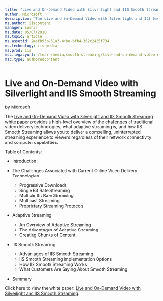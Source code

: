 ```yaml
---
title: "Live and On-Demand Video with Silverlight and IIS Smooth Streaming | Microsoft Docs"
author: Microsoft
description: "The Live and On-Demand Video with Silverlight and IIS Smooth Streaming white paper provides a high-level overview of the challenges of traditional video deli..."
ms.author: iiscontent
manager: soshir
ms.date: 05/07/2010
ms.topic: article
ms.assetid: 2aefb93b-31a3-4fbe-bfb4-362c2465f734
ms.technology: iis-media
ms.prod: iis
msc.legacyurl: /learn/media/smooth-streaming/live-and-on-demand-video-with-silverlight-and-iis-smooth-streaming
msc.type: authoredcontent
---
```

Live and On-Demand Video with Silverlight and IIS Smooth Streaming
====================
by [Microsoft](https://github.com/Microsoft)

The [Live and On-Demand Video with Silverlight and IIS Smooth Streaming](https://download.microsoft.com/download/3/A/4/3A4A066C-6543-4BC1-A8BA-965D0E55F296/Live_and_On_Demand_Video_with_Silverlight_and%20IIS_Smooth_Streaming_FINAL.pdf "Live and On-Demand Video with Silverlight and IIS Smooth Streaming") white paper provides a high-level overview of the challenges of traditional video delivery technologies, what adaptive streaming is, and how IIS Smooth Streaming allows you to deliver a compelling, uninterrupted streaming experience to viewers regardless of their network connectivity and computer capabilities.

Table of Contents:

- Introduction
- The Challenges Associated with Current Online Video Delivery Technologies

    - Progressive Downloads
    - Single Bit Rate Streaming
    - Multiple Bit Rate Streaming
    - Multicast Streaming
    - Proprietary Streaming Protocols
- Adaptive Streaming 

    - An Overview of Adaptive Streaming
    - The Advantages of Adaptive Streaming
    - Creating Chunks of Content
- IIS Smooth Streaming 

    - Advantages of IIS Smooth Streaming
    - IIS Smooth Streaming Implementation Options
    - How IIS Smooth Streaming Works
    - What Customers Are Saying About Smooth Streaming
- Summary

Click here to view the white paper: [Live and On-Demand Video with Silverlight and IIS Smooth Streaming](https://download.microsoft.com/download/3/A/4/3A4A066C-6543-4BC1-A8BA-965D0E55F296/Live_and_On_Demand_Video_with_Silverlight_and%20IIS_Smooth_Streaming_FINAL.pdf "Live and On-Demand Video with Silverlight and IIS Smooth Streaming").